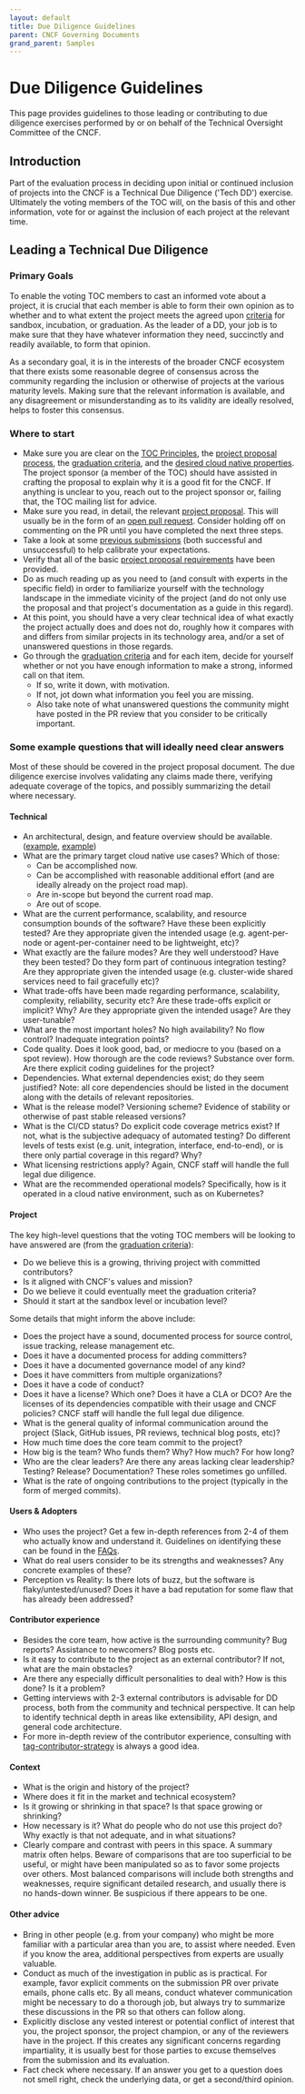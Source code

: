 ```yaml
---
layout: default
title: Due Diligence Guidelines
parent: CNCF Governing Documents
grand_parent: Samples
---
```

# Due Diligence Guidelines

This page provides guidelines to those leading or contributing to due
diligence exercises performed by or on behalf of the Technical
Oversight Committee of the CNCF.

## Introduction

Part of the evaluation process in deciding upon initial or continued
inclusion of projects into the CNCF is a Technical Due Diligence
('Tech DD') exercise.  Ultimately the voting members of the TOC will,
on the basis of this and other information, vote for or against the
inclusion of each project at the relevant time.

## Leading a Technical Due Diligence

### Primary Goals

To enable the voting TOC members to cast an informed vote about a
project, it is crucial that each member is able to form their own
opinion as to whether and to what extent the project meets the agreed
upon [criteria](https://github.com/cncf/toc/blob/main/process/graduation_criteria.md) for
sandbox, incubation, or graduation. As the leader of a DD, your job
is to make sure that they have whatever information they need,
succinctly and readily available, to form that opinion.

As a secondary goal, it is in the interests of the broader CNCF
ecosystem that there exists some reasonable degree of consensus across
the community regarding the inclusion or otherwise of projects at the
various maturity levels.  Making sure that the relevant information is
available, and any disagreement or misunderstanding as to its
validity are ideally resolved, helps to foster this consensus.

### Where to start

* Make sure you are clear on the [TOC Principles](https://github.com/cncf/toc/blob/main/PRINCIPLES.md),
  the [project proposal process](https://github.com/cncf/toc/blob/main/process/project_proposals.md),
  the [graduation criteria](https://github.com/cncf/toc/blob/main/process/graduation_criteria.md),
  and the [desired cloud native properties](https://www.cncf.io/about/charter/).  The project sponsor (a member
  of the TOC) should have assisted in crafting the proposal to explain why it is a good fit for the CNCF. If anything is
  unclear to you, reach out to the project sponsor or, failing that, the TOC mailing list for advice.
* Make sure you read, in detail, the relevant [project proposal](https://github.com/cncf/toc/tree/main/proposals).
  This will usually be in the form of an [open pull request](https://github.com/cncf/toc/pulls).
  Consider holding off on commenting on the PR until you have completed the next three steps.
* Take a look at some [previous submissions](https://github.com/cncf/toc/pulls?utf8=%E2%9C%93&q=is%3Apr)
  (both successful and unsuccessful) to help calibrate your expectations.
* Verify that all of the basic [project proposal requirements](https://github.com/cncf/toc/blob/main/process/project_proposals.md) have been provided.
* Do as much reading up as you need to (and consult with experts in the specific field) in order to familiarize yourself with the technology
  landscape in the immediate vicinity of the project (and do not only use the proposal and that project's documentation as a guide in this regard).
* At this point, you should have a very clear technical idea of what exactly the project actually does and does not do, roughly how it compares with and differs from
  similar projects in its technology area, and/or a set of unanswered questions in those regards.
* Go through the [graduation criteria](https://github.com/cncf/toc/blob/main/process/graduation_criteria.md) and for each item,
  decide for yourself whether or not you have enough information to make a strong, informed call on that item.
  * If so, write it down, with motivation.
  * If not, jot down what information you feel you are missing.
  * Also take note of what unanswered questions the community might have posted in the PR review that you consider
    to be critically important.

### Some example questions that will ideally need clear answers

Most of these should be covered in the project proposal document.  The
due diligence exercise involves validating any claims made there,
verifying adequate coverage of the topics, and possibly summarizing
the detail where necessary.

#### Technical

* An architectural, design, and feature overview should be available.
  ([example](https://github.com/docker/notary/blob/master/docs/service_architecture.md),
  [example](https://github.com/docker/notary/blob/master/docs/command_reference.md))
* What are the primary target cloud native use cases?  Which of those:
  * Can be accomplished now.
  * Can be accomplished with reasonable additional effort (and are ideally already on the project road map).
  * Are in-scope but beyond the current road map.
  * Are out of scope.
* What are the current performance, scalability, and resource consumption bounds of the software?  Have these been explicitly tested?
  Are they appropriate given the intended usage (e.g. agent-per-node or agent-per-container need to be lightweight, etc)?
* What exactly are the failure modes?  Are they well understood?  Have they been tested?  Do they form part of continuous integration testing?
  Are they appropriate given the intended usage (e.g. cluster-wide shared services need to fail gracefully etc)?
* What trade-offs have been made regarding performance, scalability, complexity, reliability, security etc?  Are these trade-offs explicit or implicit?
  Why?  Are they appropriate given the intended usage?  Are they user-tunable?
* What are the most important holes? No high availability? No flow control? Inadequate integration points?
* Code quality.  Does it look good, bad, or mediocre to you (based on a spot review).  How thorough are the code reviews? Substance over form.
  Are there explicit coding guidelines for the project?
* Dependencies.  What external dependencies exist; do they seem justified?  Note: all core dependencies should be listed in the document along with the details of relevant repositories.
* What is the release model?  Versioning scheme?  Evidence of stability or otherwise of past stable released versions?
* What is the CI/CD status?  Do explicit code coverage metrics exist? If not, what is the subjective adequacy of automated testing?
  Do different levels of tests exist (e.g. unit, integration, interface, end-to-end), or is there only partial coverage in this regard?  Why?
* What licensing restrictions apply?  Again, CNCF staff will handle the full legal due diligence.
* What are the recommended operational models?  Specifically, how is it operated in a cloud native environment, such as on Kubernetes?

#### Project

The key high-level questions that the voting TOC members will be looking to have answered are (from the [graduation criteria](https://github.com/cncf/toc/blob/main/process/graduation_criteria.md)):

* Do we believe this is a growing, thriving project with committed contributors?
* Is it aligned with CNCF's values and mission?
* Do we believe it could eventually meet the graduation criteria?
* Should it start at the sandbox level or incubation level?

Some details that might inform the above include:

* Does the project have a sound, documented process for source control, issue tracking, release management etc.
* Does it have a documented process for adding committers?
* Does it have a documented governance model of any kind?
* Does it have committers from multiple organizations?
* Does it have a code of conduct?
* Does it have a license? Which one? Does it have a CLA or DCO? Are the licenses of its dependencies compatible with their usage and CNCF policies?
  CNCF staff will handle the full legal due diligence.
* What is the general quality of informal communication around the project (Slack, GitHub issues, PR reviews, technical blog posts, etc)?
* How much time does the core team commit to the project?
* How big is the team? Who funds them? Why? How much? For how long?
* Who are the clear leaders? Are there any areas lacking clear leadership? Testing? Release? Documentation? These roles sometimes go unfilled.
* What is the rate of ongoing contributions to the project (typically in the form of merged commits).

#### Users & Adopters

* Who uses the project?  Get a few in-depth references from 2-4 of them who actually know and understand it. Guidelines on identifying these can be found in the [FAQs](https://github.com/cncf/toc/blob/main/FAQ.md#what-is-the-definition-of-an-adopter).
* What do real users consider to be its strengths and weaknesses?  Any concrete examples of these?
* Perception vs Reality:  Is there lots of buzz, but the software is flaky/untested/unused?  Does it have a bad reputation for some flaw that has already been addressed?

#### Contributor experience

* Besides the core team, how active is the surrounding community? Bug reports? Assistance to newcomers? Blog posts etc.
* Is it easy to contribute to the project as an external contributor? If not, what are the main obstacles?
* Are there any especially difficult personalities to deal with? How is this done? Is it a problem?
* Getting interviews with 2-3 external contributors is advisable for DD process, both from the community and technical perspective. It can help to identify technical depth in areas like extensibility, API design, and general code architecture.
* For more in-depth review of the contributor experience, consulting with [tag-contributor-strategy](https://github.com/cncf/tag-contributor-strategy) is always a good idea.

#### Context

* What is the origin and history of the project?
* Where does it fit in the market and technical ecosystem?
* Is it growing or shrinking in that space?  Is that space growing or shrinking?
* How necessary is it? What do people who do not use this project do?  Why exactly is that not adequate, and in what situations?
* Clearly compare and contrast with peers in this space.  A summary matrix often helps.
  Beware of comparisons that are too superficial to be useful, or might have been manipulated so as to favor some projects over others.
  Most balanced comparisons will include both strengths and weaknesses, require significant detailed research, and usually there is no hands-down winner.
  Be suspicious if there appears to be one.

#### Other advice

* Bring in other people (e.g. from your company) who might be more familiar with a
  particular area than you are, to assist where needed. Even if you know the area,
  additional perspectives from experts are usually valuable.
* Conduct as much of the investigation in public as is practical. For example, favor explicit comments on the
  submission PR over private emails, phone calls etc. By all means, conduct whatever communication might be
  necessary to do a thorough job, but always try to summarize these discussions in the PR so that others can follow along.
* Explicitly disclose any vested interest or potential conflict of interest that you, the project sponsor,
  the project champion, or any of the reviewers have in the project. If this creates any significant concerns regarding
  impartiality, it is usually best for those parties to excuse themselves from the submission and its evaluation.
* Fact check where necessary. If an answer you get to a question does not smell right, check the underlying data, or get a second/third opinion.
